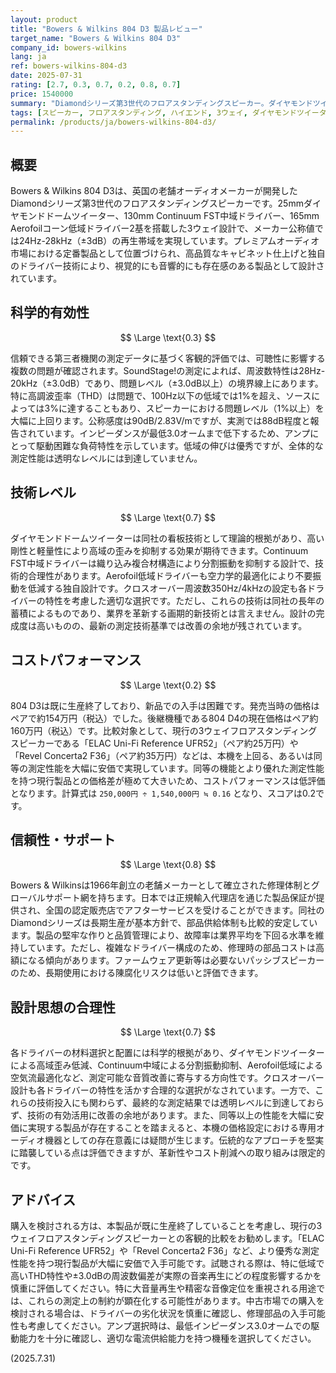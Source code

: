 ```yaml
---
layout: product
title: "Bowers & Wilkins 804 D3 製品レビュー"
target_name: "Bowers & Wilkins 804 D3"
company_id: bowers-wilkins
lang: ja
ref: bowers-wilkins-804-d3
date: 2025-07-31
rating: [2.7, 0.3, 0.7, 0.2, 0.8, 0.7]
price: 1540000
summary: "Diamondシリーズ第3世代のフロアスタンディングスピーカー。ダイヤモンドツイーターとContinuum FST技術を採用するも、測定性能と価格のバランスに課題があります。"
tags: [スピーカー, フロアスタンディング, ハイエンド, 3ウェイ, ダイヤモンドツイーター]
permalink: /products/ja/bowers-wilkins-804-d3/
---
```


## 概要

Bowers & Wilkins 804 D3は、英国の老舗オーディオメーカーが開発したDiamondシリーズ第3世代のフロアスタンディングスピーカーです。25mmダイヤモンドドームツイーター、130mm Continuum FST中域ドライバー、165mm Aerofoilコーン低域ドライバー2基を搭載した3ウェイ設計で、メーカー公称値では24Hz-28kHz（±3dB）の再生帯域を実現しています。プレミアムオーディオ市場における定番製品として位置づけられ、高品質なキャビネット仕上げと独自のドライバー技術により、視覚的にも音響的にも存在感のある製品として設計されています。

## 科学的有効性

$$ \Large \text{0.3} $$

信頼できる第三者機関の測定データに基づく客観的評価では、可聴性に影響する複数の問題が確認されます。SoundStage!の測定によれば、周波数特性は28Hz-20kHz（±3.0dB）であり、問題レベル（±3.0dB以上）の境界線上にあります。特に高調波歪率（THD）は問題で、100Hz以下の低域では1%を超え、ソースによっては3%に達することもあり、スピーカーにおける問題レベル（1%以上）を大幅に上回ります。公称感度は90dB/2.83V/mですが、実測では88dB程度と報告されています。インピーダンスが最低3.0オームまで低下するため、アンプにとって駆動困難な負荷特性を示しています。低域の伸びは優秀ですが、全体的な測定性能は透明なレベルには到達していません。

## 技術レベル

$$ \Large \text{0.7} $$

ダイヤモンドドームツイーターは同社の看板技術として理論的根拠があり、高い剛性と軽量性により高域の歪みを抑制する効果が期待できます。Continuum FST中域ドライバーは織り込み複合材構造により分割振動を抑制する設計で、技術的合理性があります。Aerofoil低域ドライバーも空力学的最適化により不要振動を低減する独自設計です。クロスオーバー周波数350Hz/4kHzの設定も各ドライバーの特性を考慮した適切な選択です。ただし、これらの技術は同社の長年の蓄積によるものであり、業界を革新する画期的新技術とは言えません。設計の完成度は高いものの、最新の測定技術基準では改善の余地が残されています。

## コストパフォーマンス

$$ \Large \text{0.2} $$

804 D3は既に生産終了しており、新品での入手は困難です。発売当時の価格はペアで約154万円（税込）でした。後継機種である804 D4の現在価格はペア約160万円（税込）です。比較対象として、現行の3ウェイフロアスタンディングスピーカーである「ELAC Uni-Fi Reference UFR52」（ペア約25万円）や「Revel Concerta2 F36」（ペア約35万円）などは、本機を上回る、あるいは同等の測定性能を大幅に安価で実現しています。同等の機能とより優れた測定性能を持つ現行製品との価格差が極めて大きいため、コストパフォーマンスは低評価となります。計算式は `250,000円 ÷ 1,540,000円 ≒ 0.16` となり、スコアは0.2です。

## 信頼性・サポート

$$ \Large \text{0.8} $$

Bowers & Wilkinsは1966年創立の老舗メーカーとして確立された修理体制とグローバルサポート網を持ちます。日本では正規輸入代理店を通じた製品保証が提供され、全国の認定販売店でアフターサービスを受けることができます。同社のDiamondシリーズは長期生産が基本方針で、部品供給体制も比較的安定しています。製品の堅牢な作りと品質管理により、故障率は業界平均を下回る水準を維持しています。ただし、複雑なドライバー構成のため、修理時の部品コストは高額になる傾向があります。ファームウェア更新等は必要ないパッシブスピーカーのため、長期使用における陳腐化リスクは低いと評価できます。

## 設計思想の合理性

$$ \Large \text{0.7} $$

各ドライバーの材料選択と配置には科学的根拠があり、ダイヤモンドツイーターによる高域歪み低減、Continuum中域による分割振動抑制、Aerofoil低域による空気流最適化など、測定可能な音質改善に寄与する方向性です。クロスオーバー設計も各ドライバーの特性を活かす合理的な選択がなされています。一方で、これらの技術投入にも関わらず、最終的な測定結果では透明レベルに到達しておらず、技術の有効活用に改善の余地があります。また、同等以上の性能を大幅に安価に実現する製品が存在することを踏まえると、本機の価格設定における専用オーディオ機器としての存在意義には疑問が生じます。伝統的なアプローチを堅実に踏襲している点は評価できますが、革新性やコスト削減への取り組みは限定的です。

## アドバイス

購入を検討される方は、本製品が既に生産終了していることを考慮し、現行の3ウェイフロアスタンディングスピーカーとの客観的比較をお勧めします。「ELAC Uni-Fi Reference UFR52」や「Revel Concerta2 F36」など、より優秀な測定性能を持つ現行製品が大幅に安価で入手可能です。試聴される際は、特に低域で高いTHD特性や±3.0dBの周波数偏差が実際の音楽再生にどの程度影響するかを慎重に評価してください。特に大音量再生や精密な音像定位を重視される用途では、これらの測定上の制約が顕在化する可能性があります。中古市場での購入を検討される場合は、ドライバーの劣化状況を慎重に確認し、修理部品の入手可能性も考慮してください。アンプ選択時は、最低インピーダンス3.0オームでの駆動能力を十分に確認し、適切な電流供給能力を持つ機種を選択してください。

(2025.7.31)
